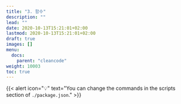 ```yaml
---
title: "3. 함수"
description: ""
lead: ""
date: 2020-10-13T15:21:01+02:00
lastmod: 2020-10-13T15:21:01+02:00
draft: true
images: []
menu:
  docs:
    parent: "cleancode"
weight: 10003
toc: true
---
```


{{< alert icon="💡" text="You can change the commands in the scripts section of `./package.json`." >}}
